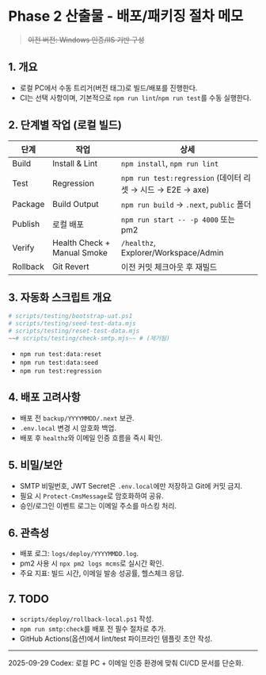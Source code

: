 # Phase 2 산출물 - 배포/패키징 절차 메모
> ~~이전 버전: Windows 인증/IIS 기반 구성~~

## 1. 개요
- 로컬 PC에서 수동 트리거(버전 태그)로 빌드/배포를 진행한다.
- CI는 선택 사항이며, 기본적으로 `npm run lint`/`npm run test`를 수동 실행한다.

## 2. 단계별 작업 (로컬 빌드)
| 단계 | 작업 | 상세 |
|---|---|---|
| Build | Install & Lint | `npm install`, `npm run lint` |
| Test | Regression | `npm run test:regression` (데이터 리셋 → 시드 → E2E → axe) |
| Package | Build Output | `npm run build` → `.next`, `public` 폴더 | 
| Publish | 로컬 배포 | `npm run start -- -p 4000` 또는 pm2 |
| Verify | Health Check + Manual Smoke | `/healthz`, Explorer/Workspace/Admin |
| Rollback | Git Revert | 이전 커밋 체크아웃 후 재빌드 |

## 3. 자동화 스크립트 개요
```powershell
# scripts/testing/bootstrap-uat.ps1
# scripts/testing/seed-test-data.mjs
# scripts/testing/reset-test-data.mjs
~~# scripts/testing/check-smtp.mjs~~ # (제거됨)
```
- `npm run test:data:reset`
- `npm run test:data:seed`
- `npm run test:regression`

## 4. 배포 고려사항
- 배포 전 `backup/YYYYMMDD/.next` 보관.
- `.env.local` 변경 시 암호화 백업.
- 배포 후 `healthz`와 이메일 인증 흐름을 즉시 확인.

## 5. 비밀/보안
- SMTP 비밀번호, JWT Secret은 `.env.local`에만 저장하고 Git에 커밋 금지.
- 필요 시 `Protect-CmsMessage`로 암호화하여 공유.
- 승인/로그인 이벤트 로그는 이메일 주소를 마스킹 처리.

## 6. 관측성
- 배포 로그: `logs/deploy/YYYYMMDD.log`.
- pm2 사용 시 `npx pm2 logs mcms`로 실시간 확인.
- 주요 지표: 빌드 시간, 이메일 발송 성공률, 헬스체크 응답.

## 7. TODO
- `scripts/deploy/rollback-local.ps1` 작성.
- `npm run smtp:check`를 배포 전 필수 절차로 추가.
- GitHub Actions(옵션)에서 lint/test 파이프라인 템플릿 초안 작성.

---
2025-09-29 Codex: 로컬 PC + 이메일 인증 환경에 맞춰 CI/CD 문서를 단순화.
